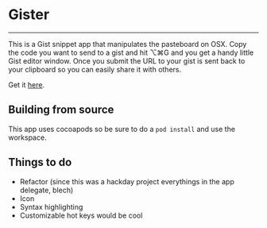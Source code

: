 # Gister #
------

This is a Gist snippet app that manipulates the pasteboard on OSX. Copy the code you want to send to a gist and hit ⌥⌘G and you get a handy little Gist editor window. Once you submit the URL to your gist is sent back to your clipboard so you can easily share it with others.

Get it [here](https://s3.amazonaws.com/SMGister/Gister.zip).

## Building from source ##

This app uses cocoapods so be sure to do a `pod install` and use the workspace.

## Things to do ##
 - Refactor (since this was a hackday project everythings in the app delegate, blech)
 - Icon
 - Syntax highlighting
 - Customizable hot keys would be cool
